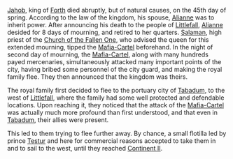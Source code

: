 [Jahob](King), king of [Forth]() died abruptly, but of natural causes, on the 45th day of spring.
According to the law of the kingdom, his spouse, [Alianne]() was to inherit power.
After announcing his death to the people of [Littlefall](), [Alianne]() desided for 8 days of mourning, and retired to her quarters.
[Salaman](priest), high priest of the [Church of the Fallen One](religion), who advised the queen for this extended mourning, tipped the [Mafia-Cartel](Organi) beforehand.
In the night of second day of mourning, the [Mafia-Cartel](Org), along with many hundreds payed mercenaries, simultaneously attacked many important points of the city, having bribed some personnel of the city guard, and making the royal family flee.
They then announced that the kingdom was theirs.

The royal family first decided to flee to the portuary city of [Tabadum](City), to the west of [Littlefall](), where the family had some well protected and defendable locations.
Upon reaching it, they noticed that the attack of the [Mafia-Cartel]() was actually much more profound than first understood, and that even in [Tabadum](), their allies were present.

This led to them trying to flee further away.
By chance, a small flotilla led by prince [Testur]() and here for commercial reasons accepted to take them in and to sail to the west, until they reached [Continent II]().

